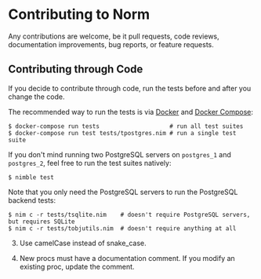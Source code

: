 # Contributing to Norm

Any contributions are welcome, be it pull requests, code reviews, documentation improvements, bug reports, or feature requests.


## Contributing through Code

If you decide to contribute through code, run the tests before and after you change the code.

The recommended way to run the tests is via [Docker](https://www.docker.com/) and [Docker Compose](https://docs.docker.com/compose/):

    $ docker-compose run tests                    # run all test suites
    $ docker-compose run test tests/tpostgres.nim # run a single test suite

If you don't mind running two PostgreSQL servers on `postgres_1` and `postgres_2`, feel free to run the test suites natively:

    $ nimble test

Note that you only need the PostgreSQL servers to run the PostgreSQL backend tests:

    $ nim c -r tests/tsqlite.nim    # doesn't require PostgreSQL servers, but requires SQLite
    $ nim c -r tests/tobjutils.nim  # doesn't require anything at all

3.  Use camelCase instead of snake_case.

4.  New procs must have a documentation comment. If you modify an existing proc, update the comment.
